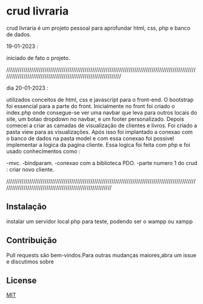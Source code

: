 # crud livraria

crud livraria é um projeto pessoal para aprofundar html, css, php e banco de dados. 

19-01-2023 : 

iniciado de fato o projeto. 

///////////////////////////////////////////////////////////////////////////////////////////////////////////////////////////////////////////////////////////////

dia 20-01-2023 : 

utilizados conceitos de html, css e javascript para o front-end. O bootstrap foi essencial para a parte do front. Inicialmente no front foi criado o index.php onde consegue-se ver uma navbar que leva para outros locais do site, um botao dropdown no navbar, e um footer personalizado. Depois comecei a criar as camadas de visualização de clientes e livros. Foi criado a pasta view para as visualizações. Após isso foi implantado a conexao com o banco de dados na pasta model e com essa conexao foi possivel implementar a logica da pagina cliente. Essa logica foi feita com php e foi usado conhecimentos como : 

-mvc.
-bindparam. 
-conexao com a biblioteca PDO. 
-parte numero 1 do crud : criar novo cliente.

//////////////////////////////////////////////////////////////////////////////////////////////////////////////////////////////////////////////////////////



## Instalação

instalar um servidor local php para teste, podendo ser o wampp ou xampp



## Contribuição

Pull requests são bem-vindos.Para outras mudanças maiores,abra um issue e discutimos sobre



## License

[MIT](https://choosealicense.com/licenses/mit/)
